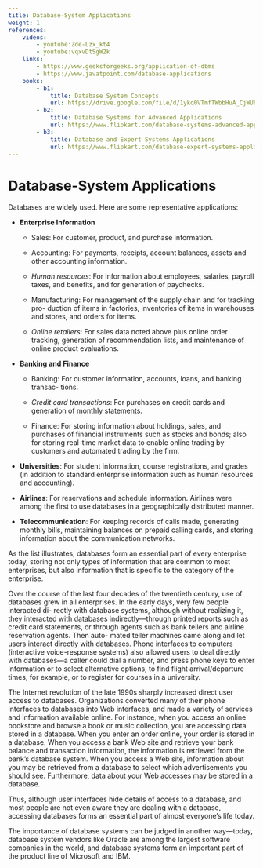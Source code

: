 ```yaml
---
title: Database-System Applications
weight: 1
references:
    videos:
        - youtube:Zde-Lzx_kt4
        - youtube:vqxvDtSgW2k
    links:
        - https://www.geeksforgeeks.org/application-of-dbms
        - https://www.javatpoint.com/database-applications
    books:
        - b1:
            title: Database System Concepts
            url: https://drive.google.com/file/d/1ykq0VTmfTWbbHuA_CjWU6HjPQEi7v4PS/view?usp=sharing
        - b2:
            title: Database Systems for Advanced Applications
            url: https://www.flipkart.com/database-systems-advanced-applications/p/itmfc6e2mzhgtngd?pid=9783540253341&lid=LSTBOK9783540253341YBQNI4&marketplace=FLIPKART&q=database+systems+and+applications&store=bks%2Ff50%2Fksz&srno=s_1_2&otracker=AS_QueryStore_OrganicAutoSuggest_1_28_na_na_na&otracker1=AS_QueryStore_OrganicAutoSuggest_1_28_na_na_na&fm=search-autosuggest&iid=2d24b066-b7ea-4035-b69d-cf915d937b7d.9783540253341.SEARCH&ppt=sp&ppn=sp&qH=f9df58cfd0b713e0
        - b3:
            title: Database and Expert Systems Applications
            url: https://www.flipkart.com/database-expert-systems-applications/p/itmfc6cvq9wkdkks?pid=9783319228488&lid=LSTBOK9783319228488OGQABV&marketplace=FLIPKART&q=database+systems+and+applications&store=bks%2Ff50%2Fksz&srno=s_1_1&otracker=AS_QueryStore_OrganicAutoSuggest_1_28_na_na_na&otracker1=AS_QueryStore_OrganicAutoSuggest_1_28_na_na_na&fm=search-autosuggest&iid=2d24b066-b7ea-4035-b69d-cf915d937b7d.9783319228488.SEARCH&ppt=sp&ppn=sp&qH=f9df58cfd0b713e0
---
```


# Database-System Applications

Databases are widely used. Here are some representative applications:

- **Enterprise Information**

    - Sales: For customer, product, and purchase information.

    - Accounting: For payments, receipts, account balances, assets and other accounting information.

    - _Human resources_: For information about employees, salaries, payroll taxes, and benefits, and for generation of paychecks.

    - Manufacturing: For management of the supply chain and for tracking pro- duction of items in factories, inventories of items in warehouses and stores, and orders for items.

    - _Online retailers_: For sales data noted above plus online order tracking, generation of recommendation lists, and maintenance of online product evaluations.

- **Banking and Finance**

    - Banking: For customer information, accounts, loans, and banking transac- tions.

    - _Credit card transactions_: For purchases on credit cards and generation of monthly statements.

    - Finance: For storing information about holdings, sales, and purchases of financial instruments such as stocks and bonds; also for storing real-time market data to enable online trading by customers and automated trading by the firm.

- **Universities**: For student information, course registrations, and grades (in addition to standard enterprise information such as human resources and accounting).

- **Airlines**: For reservations and schedule information. Airlines were among the first to use databases in a geographically distributed manner.

- **Telecommunication**: For keeping records of calls made, generating monthly bills, maintaining balances on prepaid calling cards, and storing information about the communication networks.

As the list illustrates, databases form an essential part of every enterprise today, storing not only types of information that are common to most enterprises, but also information that is specific to the category of the enterprise.

Over the course of the last four decades of the twentieth century, use of databases grew in all enterprises. In the early days, very few people interacted di- rectly with database systems, although without realizing it, they interacted with databases indirectly—through printed reports such as credit card statements, or through agents such as bank tellers and airline reservation agents. Then auto- mated teller machines came along and let users interact directly with databases. Phone interfaces to computers (interactive voice-response systems) also allowed users to deal directly with databases—a caller could dial a number, and press phone keys to enter information or to select alternative options, to find flight  arrival/departure times, for example, or to register for courses in a university.

The Internet revolution of the late 1990s sharply increased direct user access to databases. Organizations converted many of their phone interfaces to databases into Web interfaces, and made a variety of services and information available online. For instance, when you access an online bookstore and browse a book or music collection, you are accessing data stored in a database. When you enter an order online, your order is stored in a database. When you access a bank Web site and retrieve your bank balance and transaction information, the information is retrieved from the bank’s database system. When you access a Web site, information about you may be retrieved from a database to select which advertisements you should see. Furthermore, data about your Web accesses may be stored in a database.

Thus, although user interfaces hide details of access to a database, and most people are not even aware they are dealing with a database, accessing databases forms an essential part of almost everyone’s life today.

The importance of database systems can be judged in another way—today, database system vendors like Oracle are among the largest software companies in the world, and database systems form an important part of the product line of Microsoft and IBM.

